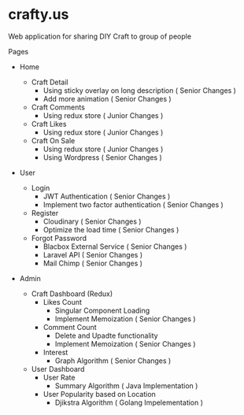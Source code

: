 # crafty.us

Web application for sharing DIY Craft to group of people

Pages

- Home

  - Craft Detail
    - Using sticky overlay on long description ( Senior Changes )
    - Add more animation ( Senior Changes )
  - Craft Comments
    - Using redux store ( Junior Changes )
  - Craft Likes
    - Using redux store ( Junior Changes )
  - Craft On Sale
    - Using redux store ( Junior Changes )
    - Using Wordpress ( Senior Changes )

- User

  - Login
    - JWT Authentication ( Senior Changes )
    - Implement two factor authentication ( Senior Changes )
  - Register
    - Cloudinary ( Senior Changes )
    - Optimize the load time ( Senior Changes )
  - Forgot Password
    - Blacbox External Service ( Senior Changes )
    - Laravel API ( Senior Changes )
    - Mail Chimp ( Senior Changes )

- Admin

  - Craft Dashboard (Redux)
    - Likes Count
      - Singular Component Loading
      - Implement Memoization ( Senior Changes )
    - Comment Count
      - Delete and Upadte functionality
      - Implement Memoization ( Senior Changes )
    - Interest
      - Graph Algorithm ( Senior Changes )
  - User Dashboard
    - User Rate
      - Summary Algorithm ( Java Implementation )
    - User Popularity based on Location
      - Djikstra Algorithm ( Golang Impelementation )
